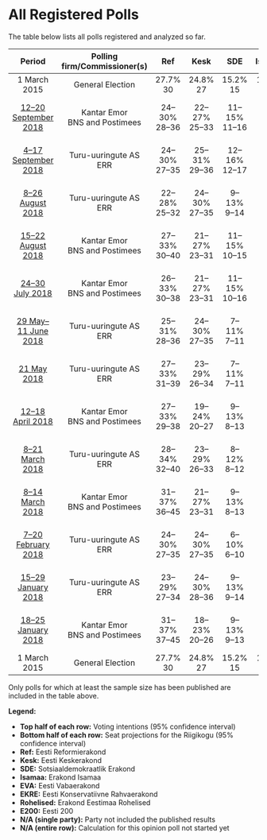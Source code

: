 # All Registered Polls

The table below lists all polls registered and analyzed so far.

| Period     | Polling firm/Commissioner(s) | Ref | Kesk | SDE | Isamaa | EVA | EKRE | Rohelised | E200 |
|:----------:|:----------------------------:|:--:|:--:|:--:|:--:|:--:|:--:|:--:|:--:|
| 1 March 2015 | General Election | 27.7% <br> 30 | 24.8% <br> 27 | 15.2% <br> 15 | 13.7% <br> 14 | 8.7% <br> 8 | 8.1% <br> 7 | 0.9% <br> 0 | 0.0% <br> 0 |
| [12–20 September 2018](2018-09-20-KantarEmor.html) | Kantar Emor <br> BNS and Postimees | 24–30% <br> 28–36 | 22–27% <br> 25–33 | 11–15% <br> 11–16 | 4–6% <br> 0–6 | 2–5% <br> 0 | 18–23% <br> 19–27 | 2–4% <br> 0 | 3–6% <br> 0–5 |
| [4–17 September 2018](2018-09-17-Turu-uuringuteAS.html) | Turu-uuringute AS <br> ERR | 24–30% <br> 27–35 | 25–31% <br> 29–36 | 12–16% <br> 12–17 | 2–4% <br> 0 | 1–3% <br> 0 | 15–19% <br> 15–21 | 2–4% <br> 0 | N/A <br> N/A |
| [8–26 August 2018](2018-08-26-Turu-uuringuteAS.html) | Turu-uuringute AS <br> ERR | 22–28% <br> 25–32 | 24–30% <br> 27–35 | 9–13% <br> 9–14 | 4–7% <br> 0–6 | 1–3% <br> 0 | 17–22% <br> 18–24 | 3–5% <br> 0–5 | N/A <br> N/A |
| [15–22 August 2018](2018-08-22-KantarEmor.html) | Kantar Emor <br> BNS and Postimees | 27–33% <br> 30–40 | 21–27% <br> 23–31 | 11–15% <br> 10–15 | 4–7% <br> 0–7 | 3–6% <br> 0–6 | 18–24% <br> 19–27 | 1–3% <br> 0 | N/A <br> N/A |
| [24–30 July 2018](2018-07-30-KantarEmor.html) | Kantar Emor <br> BNS and Postimees | 26–33% <br> 30–38 | 21–27% <br> 23–31 | 11–15% <br> 10–16 | 4–7% <br> 0–7 | 2–5% <br> 0 | 19–25% <br> 20–28 | 2–4% <br> 0 | N/A <br> N/A |
| [29 May–11 June 2018](2018-06-11-Turu-uuringuteAS.html) | Turu-uuringute AS <br> ERR | 25–31% <br> 28–36 | 24–30% <br> 27–35 | 7–11% <br> 7–11 | 4–7% <br> 0–6 | 3–5% <br> 0–5 | 16–20% <br> 16–23 | 1–3% <br> 0 | N/A <br> N/A |
| [21 May 2018](2018-05-21-Turu-uuringuteAS.html) | Turu-uuringute AS <br> ERR | 27–33% <br> 31–39 | 23–29% <br> 26–34 | 7–11% <br> 7–11 | 4–7% <br> 0–6 | 2–4% <br> 0 | 13–17% <br> 13–19 | 3–5% <br> 0–5 | N/A <br> N/A |
| [12–18 April 2018](2018-04-18-KantarEmor.html) | Kantar Emor <br> BNS and Postimees | 27–33% <br> 29–38 | 19–24% <br> 20–27 | 9–13% <br> 8–13 | 4–8% <br> 0–7 | 4–8% <br> 0–7 | 17–22% <br> 17–23 | 5–8% <br> 0–7 | N/A <br> N/A |
| [8–21 March 2018](2018-03-21-Turu-uuringuteAS.html) | Turu-uuringute AS <br> ERR | 28–34% <br> 32–40 | 23–29% <br> 26–33 | 8–12% <br> 8–12 | 4–7% <br> 0–6 | 2–4% <br> 0 | 11–15% <br> 11–16 | 2–4% <br> 0 | N/A <br> N/A |
| [8–14 March 2018](2018-03-14-KantarEmor.html) | Kantar Emor <br> BNS and Postimees | 31–37% <br> 36–45 | 21–27% <br> 23–31 | 9–13% <br> 8–13 | 3–6% <br> 0–5 | 4–7% <br> 0–6 | 16–21% <br> 17–23 | 3–5% <br> 0 | N/A <br> N/A |
| [7–20 February 2018](2018-02-20-Turu-uuringuteAS.html) | Turu-uuringute AS <br> ERR | 24–30% <br> 27–35 | 24–30% <br> 27–35 | 6–10% <br> 6–10 | 5–8% <br> 0–7 | 3–5% <br> 0–5 | 12–16% <br> 12–18 | 2–4% <br> 0 | N/A <br> N/A |
| [15–29 January 2018](2018-01-29-Turu-uuringuteAS.html) | Turu-uuringute AS <br> ERR | 23–29% <br> 27–34 | 24–30% <br> 28–36 | 9–13% <br> 9–14 | 4–7% <br> 0–6 | 3–5% <br> 0–5 | 10–14% <br> 10–15 | 3–5% <br> 0–5 | N/A <br> N/A |
| [18–25 January 2018](2018-01-25-KantarEmor.html) | Kantar Emor <br> BNS and Postimees | 31–37% <br> 37–45 | 18–23% <br> 20–26 | 9–13% <br> 9–13 | 3–6% <br> 0–5 | 4–7% <br> 0–6 | 16–21% <br> 17–23 | 3–6% <br> 0–5 | N/A <br> N/A |
| 1 March 2015 | General Election | 27.7% <br> 30 | 24.8% <br> 27 | 15.2% <br> 15 | 13.7% <br> 14 | 8.7% <br> 8 | 8.1% <br> 7 | 0.9% <br> 0 | 0.0% <br> 0 |

Only polls for which at least the sample size has been published are included in the table above.

**Legend:**
+ **Top half of each row:** Voting intentions (95% confidence interval)
+ **Bottom half of each row:** Seat projections for the Riigikogu (95% confidence interval)
+ **Ref:** Eesti Reformierakond
+ **Kesk:** Eesti Keskerakond
+ **SDE:** Sotsiaaldemokraatlik Erakond
+ **Isamaa:** Erakond Isamaa
+ **EVA:** Eesti Vabaerakond
+ **EKRE:** Eesti Konservatiivne Rahvaerakond
+ **Rohelised:** Erakond Eestimaa Rohelised
+ **E200:** Eesti 200
+ **N/A (single party):** Party not included the published results
+ **N/A (entire row):** Calculation for this opinion poll not started yet


